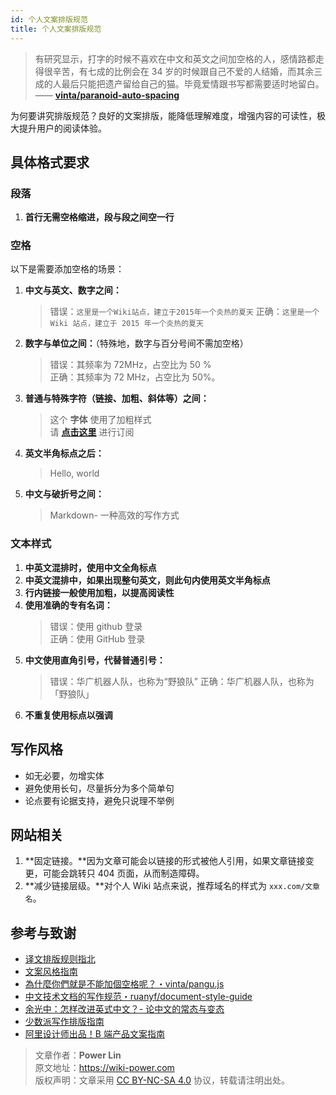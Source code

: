 ```yaml
---
id: 个人文案排版规范
title: 个人文案排版规范
---
```


> 有研究显示，打字的时候不喜欢在中文和英文之间加空格的人，感情路都走得很辛苦，有七成的比例会在 34 岁的时候跟自己不爱的人结婚，而其余三成的人最后只能把遗产留给自己的猫。毕竟爱情跟书写都需要适时地留白。 —— [**vinta/paranoid-auto-spacing**](https://github.com/vinta/pangu.js)

为何要讲究排版规范？良好的文案排版，能降低理解难度，增强内容的可读性，极大提升用户的阅读体验。

## 具体格式要求

### 段落

1. **首行无需空格缩进，段与段之间空一行**

### 空格

以下是需要添加空格的场景：

1. **中文与英文、数字之间：**
   > 错误：`这里是一个Wiki站点，建立于2015年一个炎热的夏天`
   > 正确：`这里是一个 Wiki 站点，建立于 2015 年一个炎热的夏天`
2. **数字与单位之间：**（特殊地，数字与百分号间不需加空格）
   > 错误：其频率为 72MHz，占空比为 50 %  
   > 正确：其频率为 72 MHz，占空比为 50%。
3. **普通与特殊字符（链接、加粗、斜体等）之间：**
   > 这个 **字体** 使用了加粗样式  
   > 请 **[点击这里](https://wiki.wildwolf.tech/)** 进行订阅
4. **英文半角标点之后：**
   > Hello, world
5. **中文与破折号之间：**
   > Markdown- 一种高效的写作方式

### 文本样式

1. **中英文混排时，使用中文全角标点**
2. **中英文混排中，如果出现整句英文，则此句内使用英文半角标点**
3. **行内链接一般使用加粗，以提高阅读性**
4. **使用准确的专有名词：**
   > 错误：使用 github 登录  
   > 正确：使用 GitHub 登录
5. **中文使用直角引号，代替普通引号：**
   > 错误：华广机器人队，也称为“野狼队”
   > 正确：华广机器人队，也称为「野狼队」
6. **不重复使用标点以强调**

## 写作风格

- 如无必要，勿增实体
- 避免使用长句，尽量拆分为多个简单句
- 论点要有论据支持，避免只说理不举例

## 网站相关

1. **固定链接。**因为文章可能会以链接的形式被他人引用，如果文章链接变更，可能会跳转只 404 页面，从而制造障碍。
2. **减少链接层级。**对个人 Wiki 站点来说，推荐域名的样式为 `xxx.com/文章名`。

## 参考与致谢

- [译文排版规则指北](https://github.com/xitu/gold-miner/wiki/%E8%AF%91%E6%96%87%E6%8E%92%E7%89%88%E8%A7%84%E5%88%99%E6%8C%87%E5%8C%97)
- [文案风格指南](https://open.leancloud.cn/copywriting-style-guide/)
- [為什麼你們就是不能加個空格呢？・vinta/pangu.js](https://github.com/vinta/pangu.js)
- [中文技术文档的写作规范・ruanyf/document-style-guide](https://github.com/ruanyf/document-style-guide)
- [余光中：怎样改进英式中文？- 论中文的常态与变态](https://open.leancloud.cn/improve-chinese/)
- [少数派写作排版指南](https://sspai.com/post/37815)
- [阿里设计师出品！B 端产品文案指南](https://mp.weixin.qq.com/s/58f12ia2iFRTOXJitQIO2w)

> 文章作者：**Power Lin**  
> 原文地址：<https://wiki-power.com>  
> 版权声明：文章采用 [CC BY-NC-SA 4.0](https://creativecommons.org/licenses/by/4.0/deed.zh) 协议，转载请注明出处。

